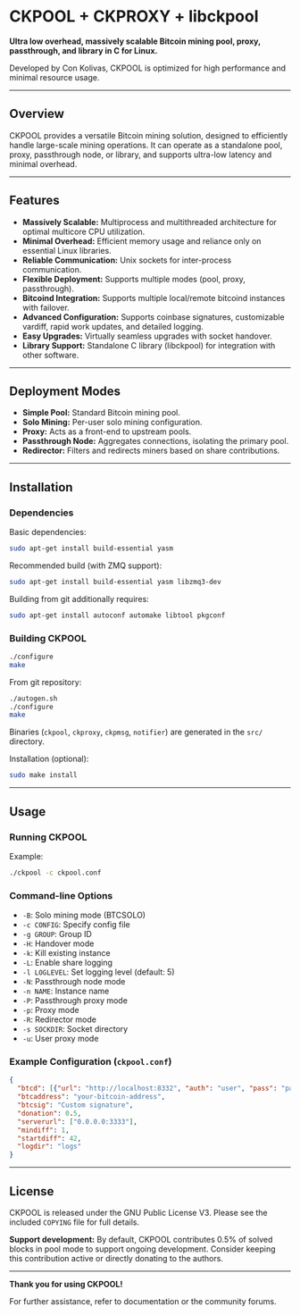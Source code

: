 # CKPOOL + CKPROXY + libckpool

**Ultra low overhead, massively scalable Bitcoin mining pool, proxy, passthrough, and library in C for Linux.**

Developed by Con Kolivas, CKPOOL is optimized for high performance and minimal resource usage.

---

## Overview

CKPOOL provides a versatile Bitcoin mining solution, designed to efficiently handle large-scale mining operations. It can operate as a standalone pool, proxy, passthrough node, or library, and supports ultra-low latency and minimal overhead.

---

## Features

- **Massively Scalable:** Multiprocess and multithreaded architecture for optimal multicore CPU utilization.
- **Minimal Overhead:** Efficient memory usage and reliance only on essential Linux libraries.
- **Reliable Communication:** Unix sockets for inter-process communication.
- **Flexible Deployment:** Supports multiple modes (pool, proxy, passthrough).
- **Bitcoind Integration:** Supports multiple local/remote bitcoind instances with failover.
- **Advanced Configuration:** Supports coinbase signatures, customizable vardiff, rapid work updates, and detailed logging.
- **Easy Upgrades:** Virtually seamless upgrades with socket handover.
- **Library Support:** Standalone C library (libckpool) for integration with other software.

---

## Deployment Modes

- **Simple Pool:** Standard Bitcoin mining pool.
- **Solo Mining:** Per-user solo mining configuration.
- **Proxy:** Acts as a front-end to upstream pools.
- **Passthrough Node:** Aggregates connections, isolating the primary pool.
- **Redirector:** Filters and redirects miners based on share contributions.

---

## Installation

### Dependencies

Basic dependencies:
```bash
sudo apt-get install build-essential yasm
```

Recommended build (with ZMQ support):
```bash
sudo apt-get install build-essential yasm libzmq3-dev
```

Building from git additionally requires:
```bash
sudo apt-get install autoconf automake libtool pkgconf
```

### Building CKPOOL

```bash
./configure
make
```

From git repository:
```bash
./autogen.sh
./configure
make
```

Binaries (`ckpool`, `ckproxy`, `ckpmsg`, `notifier`) are generated in the `src/` directory.

Installation (optional):
```bash
sudo make install
```

---

## Usage

### Running CKPOOL

Example:
```bash
./ckpool -c ckpool.conf
```

### Command-line Options

- `-B`: Solo mining mode (BTCSOLO)
- `-c CONFIG`: Specify config file
- `-g GROUP`: Group ID
- `-H`: Handover mode
- `-k`: Kill existing instance
- `-L`: Enable share logging
- `-l LOGLEVEL`: Set logging level (default: 5)
- `-N`: Passthrough node mode
- `-n NAME`: Instance name
- `-P`: Passthrough proxy mode
- `-p`: Proxy mode
- `-R`: Redirector mode
- `-s SOCKDIR`: Socket directory
- `-u`: User proxy mode

### Example Configuration (`ckpool.conf`)

```json
{
  "btcd": [{"url": "http://localhost:8332", "auth": "user", "pass": "password"}],
  "btcaddress": "your-bitcoin-address",
  "btcsig": "Custom signature",
  "donation": 0.5,
  "serverurl": ["0.0.0.0:3333"],
  "mindiff": 1,
  "startdiff": 42,
  "logdir": "logs"
}
```

---

## License

CKPOOL is released under the GNU Public License V3. Please see the included `COPYING` file for full details.

**Support development:** By default, CKPOOL contributes 0.5% of solved blocks in pool mode to support ongoing development. Consider keeping this contribution active or directly donating to the authors.

---

**Thank you for using CKPOOL!**

For further assistance, refer to documentation or the community forums.
